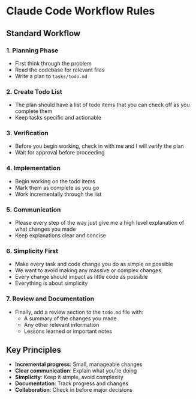 # Claude Code Workflow Rules

## Standard Workflow

### 1. Planning Phase
- First think through the problem
- Read the codebase for relevant files
- Write a plan to `tasks/todo.md`

### 2. Create Todo List
- The plan should have a list of todo items that you can check off as you complete them
- Keep tasks specific and actionable

### 3. Verification
- Before you begin working, check in with me and I will verify the plan
- Wait for approval before proceeding

### 4. Implementation
- Begin working on the todo items
- Mark them as complete as you go
- Work incrementally through the list

### 5. Communication
- Please every step of the way just give me a high level explanation of what changes you made
- Keep explanations clear and concise

### 6. Simplicity First
- Make every task and code change you do as simple as possible
- We want to avoid making any massive or complex changes
- Every change should impact as little code as possible
- Everything is about simplicity

### 7. Review and Documentation
- Finally, add a review section to the `todo.md` file with:
  - A summary of the changes you made
  - Any other relevant information
  - Lessons learned or important notes

## Key Principles
- **Incremental progress**: Small, manageable changes
- **Clear communication**: Explain what you're doing
- **Simplicity**: Keep it simple, avoid complexity
- **Documentation**: Track progress and changes
- **Collaboration**: Check in before major decisions